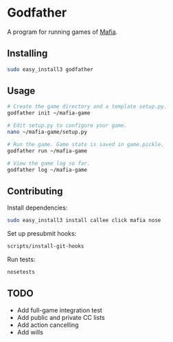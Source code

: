 # Godfather

A program for running games of [Mafia](http://wiki.mafiascum.net/).


## Installing

```sh
sudo easy_install3 godfather
```


## Usage

```sh
# Create the game directory and a template setup.py.
godfather init ~/mafia-game

# Edit setup.py to configure your game.
nano ~/mafia-game/setup.py

# Run the game. Game state is saved in game.pickle.
godfather run ~/mafia-game

# View the game log so far.
godfather log ~/mafia-game
```


## Contributing

Install dependencies:
```sh
sudo easy_install3 install callee click mafia nose
```

Set up presubmit hooks:
```sh
scripts/install-git-hooks
```

Run tests:
```sh
nosetests
```


## TODO

- Add full-game integration test
- Add public and private CC lists
- Add action cancelling
- Add wills
